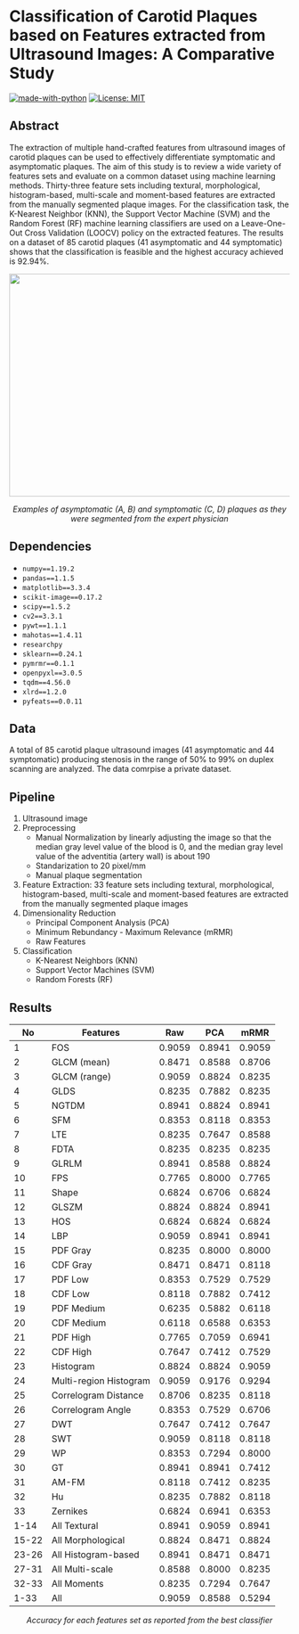 # Classification of Carotid Plaques based on Features extracted from Ultrasound Images: A Comparative Study

[![made-with-python](https://img.shields.io/badge/Made%20with-Python-1f425f.svg)](https://www.python.org/)
[![License: MIT](https://img.shields.io/badge/License-MIT-yellow.svg)](https://github.com/giakou4/carotid_plaques_ml/LICENSE)

## Abstract

The extraction of multiple hand-crafted features from ultrasound images of carotid plaques can be used to effectively differentiate symptomatic and asymptomatic plaques. The aim of this study is to review a wide variety of features sets and evaluate on a common dataset using machine learning methods. Thirty-three feature sets including textural, morphological, histogram-based, multi-scale and moment-based features are extracted from the manually segmented plaque images. For the classification task, the K-Nearest Neighbor (KNN), the Support Vector Machine (SVM) and the Random Forest (RF) machine learning classifiers are used on a Leave-One-Out Cross Validation (LOOCV) policy on the extracted features. The results on a dataset of 85 carotid plaques (41 asymptomatic and 44 symptomatic) shows that the classification is feasible and the highest accuracy achieved is 92.94%.

<p align="center">
  <img src="https://user-images.githubusercontent.com/57758089/157412435-7740562f-c730-41a2-9447-691b509d36a5.png" width="600" height="400">
</p>

<p align="center">
    <em>Examples of asymptomatic (A, B) and symptomatic (C, D) plaques as they were segmented from the expert physician</em>
</p>

## Dependencies

* ```numpy==1.19.2```
* ```pandas==1.1.5```
* ```matplotlib==3.3.4```
* ```scikit-image==0.17.2```
* ```scipy==1.5.2```
* ```cv2==3.3.1```
* ```pywt==1.1.1```
* ```mahotas==1.4.11```
* ```researchpy```
* ```sklearn==0.24.1```
* ```pymrmr==0.1.1```
* ```openpyxl==3.0.5```
* ```tqdm==4.56.0```
* ```xlrd==1.2.0```
* ```pyfeats==0.0.11```

## Data

A total of 85 carotid plaque ultrasound images (41 asymptomatic and 44 symptomatic) producing stenosis in the range of 50% to 99% on duplex scanning are analyzed. The data comrpise a private dataset.

## Pipeline

1. Ultrasound image
2. Preprocessing
    * Manual Normalization by linearly adjusting the image so that the median gray level value of the blood is 0, and the median gray level value of the adventitia (artery wall) is about 190
    * Standarization to 20 pixel/mm
    * Manual plaque segmentation
3. Feature Extraction: 33 feature sets including textural, morphological, histogram-based, multi-scale and moment-based features are extracted from the manually segmented plaque images
4. Dimensionality Reduction
    * Principal Component Analysis (PCA)
    * Minimum Rebundancy - Maximum Relevance (mRMR)
    * Raw Features
5. Classification
    * K-Nearest Neighbors (KNN)
    * Support Vector Machines (SVM)
    * Random Forests (RF)

## Results

<div align="center">
  
| **No** | **Features**           | **Raw** | **PCA** | **mRMR** |
|--------|------------------------|---------|---------|----------|
| 1      | FOS                    | 0.9059  | 0.8941  | 0.9059   |
| 2      | GLCM (mean)            | 0.8471  | 0.8588  | 0.8706   |
| 3      | GLCM (range)           | 0.9059  | 0.8824  | 0.8235   |
| 4      | GLDS                   | 0.8235  | 0.7882  | 0.8235   |
| 5      | NGTDM                  | 0.8941  | 0.8824  | 0.8941   |
| 6      | SFM                    | 0.8353  | 0.8118  | 0.8353   |
| 7      | LTE                    | 0.8235  | 0.7647  | 0.8588   |
| 8      | FDTA                   | 0.8235  | 0.8235  | 0.8235   |
| 9      | GLRLM                  | 0.8941  | 0.8588  | 0.8824   |
| 10     | FPS                    | 0.7765  | 0.8000  | 0.7765   |
| 11     | Shape                  | 0.6824  | 0.6706  | 0.6824   |
| 12     | GLSZM                  | 0.8824  | 0.8824  | 0.8941   |
| 13     | HOS                    | 0.6824  | 0.6824  | 0.6824   |
| 14     | LBP                    | 0.9059  | 0.8941  | 0.8941   |
| 15     | PDF Gray               | 0.8235  | 0.8000  | 0.8000   |
| 16     | CDF Gray               | 0.8471  | 0.8471  | 0.8118   |
| 17     | PDF Low                | 0.8353  | 0.7529  | 0.7529   |
| 18     | CDF Low                | 0.8118  | 0.7882  | 0.7412   |
| 19     | PDF Medium             | 0.6235  | 0.5882  | 0.6118   |
| 20     | CDF Medium             | 0.6118  | 0.6588  | 0.6353   |
| 21     | PDF High               | 0.7765  | 0.7059  | 0.6941   |
| 22     | CDF High               | 0.7647  | 0.7412  | 0.7529   |
| 23     | Histogram              | 0.8824  | 0.8824  | 0.9059   |
| 24     | Multi-region Histogram | 0.9059  | 0.9176  | 0.9294   |
| 25     | Correlogram Distance   | 0.8706  | 0.8235  | 0.8118   |
| 26     | Correlogram Angle      | 0.8353  | 0.7529  | 0.6706   |
| 27     | DWT                    | 0.7647  | 0.7412  | 0.7647   |
| 28     | SWT                    | 0.9059  | 0.8118  | 0.8118   |
| 29     | WP                     | 0.8353  | 0.7294  | 0.8000   |
| 30     | GT                     | 0.8941  | 0.8941  | 0.7412   |
| 31     | AM-FM                  | 0.8118  | 0.7412  | 0.8235   |
| 32     | Hu                     | 0.8235  | 0.7882  | 0.8118   |
| 33     | Zernikes               | 0.6824  | 0.6941  | 0.6353   |
| 1-14   | All Textural           | 0.8941  | 0.9059  | 0.8941   |
| 15-22  | All Morphological      | 0.8824  | 0.8471  | 0.8824   |
| 23-26  | All Histogram-based    | 0.8941  | 0.8471  | 0.8471   |
| 27-31  | All Multi-scale        | 0.8588  | 0.8000  | 0.8235   |
| 32-33  | All Moments            | 0.8235  | 0.7294  | 0.7647   |
| 1-33   | All                    | 0.9059  | 0.8588  | 0.5294   |
  
</div>

<p align="center">
    <em> Accuracy for each features set as reported from the best classifier</em>
</p>


